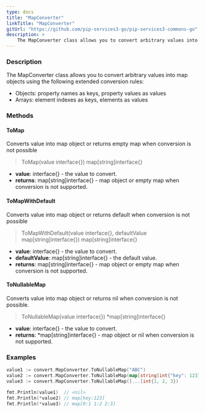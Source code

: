 ```yaml
---
type: docs
title: "MapConverter"
linkTitle: "MapConverter"
gitUrl: "https://github.com/pip-services3-go/pip-services3-commons-go"
description: > 
    The MapConverter class allows you to convert arbitrary values into map objects using extended conversion rules.
---
```


### Description
The MapConverter class allows you to convert arbitrary values into map objects using the following extended conversion rules:

- Objects: property names as keys, property values as values   
- Arrays: element indexes as keys, elements as values

### Methods

#### ToMap
Converts value into map object or returns empty map when conversion is not possible

> ToMap(value interface{}) map[string]interface{}

- **value**: interface{} - the value to convert.
- **returns**: map[string]interface{} - map object or empty map when conversion is not supported.

#### ToMapWithDefault
Converts value into map object or returns default when conversion is not possible

> ToMapWithDefault(value interface{}, defaultValue map[string]interface{}) map[string]interface{}

- **value**: interface{} - the value to convert.
- **defaultValue**: map[string]interface{} - the default value.
- **returns**: map[string]interface{} - map object or empty map when conversion is not supported.

#### ToNullableMap
Converts value into map object or returns nil when conversion is not possible.

> ToNullableMap(value interface{}) *map[string]interface{}

- **value**: interface{} - the value to convert.
- **returns**: *map[string]interface{} - map object or nil when conversion is not supported.


### Examples

```go
value1 := convert.MapConverter.ToNullableMap("ABC")
value2 := convert.MapConverter.ToNullableMap(map[string]int{"key": 123})
value3 := convert.MapConverter.ToNullableMap([...]int{1, 2, 3})

fmt.Println(value1)  // <nil>
fmt.Println(*value2) // map[key:123]
fmt.Println(*value3) // map[0:1 1:2 2:3]

```
